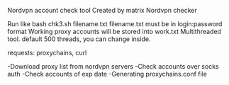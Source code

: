 Nordvpn account check tool Created by matrix
Nordvpn checker

Run like bash chk3.sh filename.txt filename.txt must be in login:password format 
Working proxy accounts will be stored into work.txt Multithreaded tool. default 500 threads, you can change inside.

requests:
proxychains, curl

-Download proxy list from nordvpn servers
-Check accounts over socks auth
-Check accounts of exp date
-Generating proxychains.conf file
